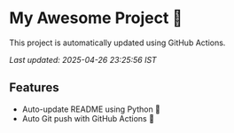 # My Awesome Project 🚀

This project is automatically updated using GitHub Actions.

_Last updated: 2025-04-26 23:25:56 IST_

## Features
- Auto-update README using Python 🐍
- Auto Git push with GitHub Actions 🤖
